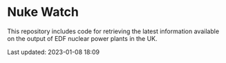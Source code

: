 # Nuke Watch

This repository includes code for retrieving the latest information available on the output of EDF nuclear power plants in the UK.

Last updated: 2023-01-08 18:09